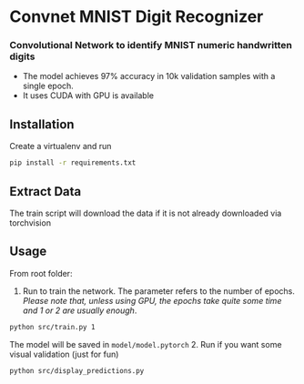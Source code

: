 # Convnet MNIST Digit Recognizer
### Convolutional Network to identify MNIST numeric handwritten digits
* The model achieves 97% accuracy in 10k validation samples with a single epoch.
* It uses CUDA with GPU is available
## Installation
Create a virtualenv and run
```bash
pip install -r requirements.txt
```
## Extract Data
The train script will download the data if it is not already downloaded via torchvision
## Usage
From root folder:
1. Run to train the network. The parameter refers to the number of epochs. *Please note that, unless using GPU, the epochs take quite some time and 1 or 2 are usually enough*.
```bash
python src/train.py 1
```
The model will be saved in `model/model.pytorch`
2. Run if you want some visual validation (just for fun) 
```bash
python src/display_predictions.py
```
